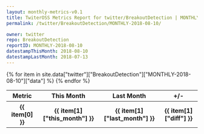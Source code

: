 ```yaml
---
layout: monthly-metrics-v0.1
title: TwiterOSS Metrics Report for twitter/BreakoutDetection | MONTHLY-2018-08-10 | 2018-08-10
permalink: /twitter/BreakoutDetection/MONTHLY-2018-08-10/

owner: twitter
repo: BreakoutDetection
reportID: MONTHLY-2018-08-10
datestampThisMonth: 2018-08-10
datestampLastMonth: 2018-07-13
---
```


<table style="width: 100%">
    <tr>
        <th>Metric</th>
        <th>This Month</th>
        <th>Last Month</th>
        <th>+/-</th>
    </tr>
    {% for item in site.data["twitter"]["BreakoutDetection"]["MONTHLY-2018-08-10"]["data"] %}
    <tr>
        <th>{{ item[0] }}</th>
        <th>{{ item[1]["this_month"] }}</th>
        <th>{{ item[1]["last_month"] }}</th>
        <th>{{ item[1]["diff"] }}</th>
    </tr>
    {% endfor %}
</table>

